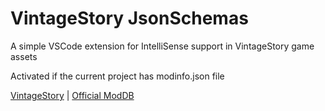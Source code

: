 # VintageStory JsonSchemas

A simple VSCode extension for IntelliSense support in VintageStory game assets

Activated if the current project has modinfo.json file

[VintageStory](https://www.vintagestory.at/) | [Official ModDB](https://mods.vintagestory.at/show/mod/1248)
